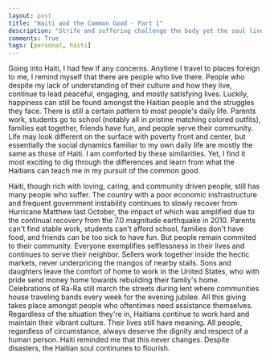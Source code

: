 ```yaml
---
layout: post
title: "Haiti and the Common Good - Part 1"
description: "Strife and suffering challenge the body yet the soul lives on."
comments: True
tags: [personal, haiti]
---
```


Going into Haiti, I had few if any concerns. Anytime I travel to places foreign to me, I remind myself that there are people who live there. People who despite my lack of understanding of their culture and how they live, continue to lead peaceful, engaging, and mostly satisfying lives. Luckily, happiness can still be found amongst the Haitian people and the struggles they face. There is still a certain pattern to most people's daily life. Parents work, students go to school (notably all in pristine matching colored outfits), families eat together, friends have fun, and people serve their community. Life may look different on the surface with poverty front and center, but essentially the social dynamics familiar to my own daily life are mostly the same as those of Haiti. I am comforted by these similarities. Yet, I find it most exciting to dig through the differences and learn from what the Haitians can teach me in my pursuit of the common good.

Haiti, though rich with loving, caring, and community driven people, still has many people who suffer. The country with a poor economic insfrastructure and frequent government instability continues to slowly recover from Hurricane Matthew last October, the impact of which was amplified due to the continual recovery from the 7.0 magnitude earthquake in 2010. Parents can't find stable work, students can't afford school, families don't have food, and friends can be too sick to have fun. But people remain commited to their community. Everyone exemplifies selflessness in their lives and continues to serve their neighbor. Sellers work together inside the hectic markets, never underpricing the mangos of nearby stalls. Sons and daughters leave the comfort of home to work in the United States, who with pride send money home towards rebuilding their family's home. Celebrations of Ra-Ra still march the streets during lent where communities house traveling bands every week for the evening jubilee. All this giving takes place amongst people who oftentimes need assistance themselves. Regardless of the situation they're in, Haitians continue to work hard and maintain their vibrant culture. Their lives still have meaning. All people, regardless of circumstance, always deserve the dignity and respect of a human person. Haiti reminded me that this never changes. Despite disasters, the Haitian soul continunes to flourish.